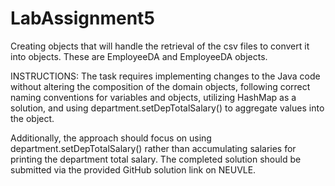 # LabAssignment5

Creating objects that will handle the retrieval of the csv files to convert it into objects. These are EmployeeDA and EmployeeDA objects.

INSTRUCTIONS: The task requires implementing changes to the Java code without altering the composition of the domain objects, following correct naming conventions for variables and objects, utilizing HashMap as a solution, and using department.setDepTotalSalary() to aggregate values into the object.

Additionally, the approach should focus on using department.setDepTotalSalary() rather than accumulating salaries for printing the department total salary. The completed solution should be submitted via the provided GitHub solution link on NEUVLE.
